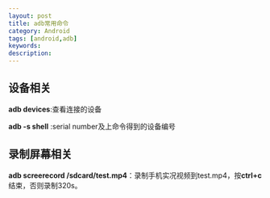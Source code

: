 ```yaml
---
layout: post
title: adb常用命令
category: Android
tags: [android,adb]
keywords:
description:
---
```


## 设备相关
**adb devices**:查看连接的设备<br>

**adb -s <serial number> shell** :serial number及上命令得到的设备编号

## 录制屏幕相关
**adb screerecord /sdcard/test.mp4**：录制手机实况视频到test.mp4，按**ctrl+c**结束，否则录制320s。


